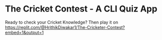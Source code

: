 # The Cricket Contest - A CLI Quiz App

Ready to check your Cricket Knowledge?
Then play it on https://replit.com/@HrithikDiwakar1/The-Cricketer-Contest?embed=1&output=1

